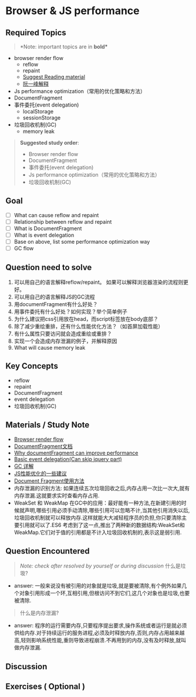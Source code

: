 # **Browser & JS performance**

## **Required Topics**

> \*Note: important topics are in **bold\***

- browser render flow
  - reflow
  - repaint
  - [Suggest Reading material](https://www.html5rocks.com/zh/tutorials/internals/howbrowserswork/)
  - [阮一峰解释](https://www.ruanyifeng.com/blog/2015/09/web-page-performance-in-depth.html)
- Js performance optimization（常用的优化策略和方法）
- DocumentFragment
- 事件委托(event delegation)
  - localStorage
  - sessionStorage
- 垃圾回收机制(GC)
  - memory leak

> **Suggested study order**:
>
> - Browser render flow
> - DocumentFragment
> - 事件委托(event delegation)
> - Js performance optimization（常用的优化策略和方法）
> - 垃圾回收机制(GC)

## **Goal**

- [ ] What can cause reflow and repaint
- [ ] Relationship between reflow and repaint
- [ ] What is DocumentFragment
- [ ] What is event delegation
- [ ] Base on above, list some performance optimization way
- [ ] GC flow

## **Question need to solve**
1. 可以用自己的语言解释reflow/repaint。 如果可以解释浏览器渲染的流程则更好。
2. 可以用自己的语言解释JS的GC流程
3. 用documentFragment有什么好处？
4. 用事件委托有什么好处？如何实现？举个简单例子
5. 为什么建议把css引用放在head，而script标签放在body底部？
6. 除了减少重绘重排，还有什么性能优化方法？（如首屏加载性能）
7. 有什么属性只要访问就会造成重绘或重排？ 
8. 实现一个会造成内存泄漏的例子，并解释原因
9. What will cause memory leak


## **Key Concepts**

- reflow
- repaint
- DocumentFragment
- event delegation
- 垃圾回收机制(GC)

## **Materials / Study Note**

- [Browser render flow](https://juejin.im/post/5a8e242c5188257a6b060000)
- [DocumentFragment文档](https://developer.mozilla.org/zh-CN/docs/Web/API/DocumentFragment)
- [Why documentFragment can improve performance](https://blog.csdn.net/aitangyong/article/details/50351400)
- [Basic event delegation(Can skip jquery part)](https://zhuanlan.zhihu.com/p/26536815)
- [GC 详解](https://juejin.im/post/5b684f30f265da0f9f4e87cf)
- [JS性能优化的一些建议](https://www.jianshu.com/p/903f081176bf)
- [Document Fragment使用方法](https://blog.csdn.net/Allenyhy/article/details/82903121)
- 内存泄漏的识别方法: 如果连续五次垃圾回收之后,内存占用一次比一次大,就有内存泄漏.这就要求实时查看内存占用.
- WeakSet 和 WeakMap 在GC中的应用：最好能有一种方法,在新建引用的时候就声明,哪些引用必须手动清除,哪些引用可以忽略不计,当其他引用消失以后,垃圾回收机制就可以释放内存.这样就能大大减轻程序员的负担,你只要清除主要引用就可以了.ES6 考虑到了这一点,推出了两种新的数据结构:WeakSet和 WeakMap.它们对于值的引用都是不计入垃圾回收机制的,表示这是弱引用.

## **Question Encountered**

> _Note: check after resolved by yourself or during discussion_
> 什么是垃圾?
- answer: 一般来说没有被引用的对象就是垃圾,就是要被清除,有个例外如果几个对象引用形成一个环,互相引用,但根访问不到它们,这几个对象也是垃圾,也要被清除.

> 什么是内存泄漏?
- answer: 程序的运行需要内存,只要程序提出要求,操作系统或者运行是就必须供给内存.对于持续运行的服务进程,必须及时释放内存,否则,内存占用越来越高,轻则影响系统性能,重则导致进程崩溃.不再用到的内存,没有及时释放,就叫做内存泄漏.

## **Discussion**

## **Exercises** ( Optional )
